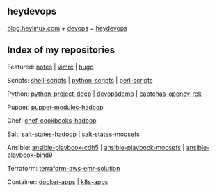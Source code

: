 ## heydevops

[blog.heylinux.com](https://blog.heylinux.com) + [devops](https://zh.wikipedia.org/zh-cn/DevOps) = [heydevops](https://github.com/mcsrainbow/heydevops)

## Index of my repositories

Featured: [notes](https://github.com/mcsrainbow/notes) | [vimrc](https://github.com/mcsrainbow/vimrc) | [hugo](https://github.com/mcsrainbow/mcsrainbow.github.io)

Scripts: [shell-scripts](https://github.com/mcsrainbow/shell-scripts) | [python-scripts](https://github.com/mcsrainbow/python-scripts) | [perl-scripts](https://github.com/mcsrainbow/perl-scripts)

Python: [python-project-ddep](https://github.com/mcsrainbow/python-project-ddep) | [devopsdemo](https://github.com/mcsrainbow/devopsdemo) | [captchas-opencv-rek](https://github.com/mcsrainbow/captchas-opencv-rek)

Puppet: [puppet-modules-hadoop](https://github.com/mcsrainbow/puppet-modules-hadoop)

Chef: [chef-cookbooks-hadoop](https://github.com/mcsrainbow/chef-cookbooks-hadoop)

Salt: [salt-states-hadoop](https://github.com/mcsrainbow/salt-states-hadoop) | [salt-states-moosefs](https://github.com/mcsrainbow/salt-states-moosefs)

Ansible: [ansible-playbook-cdh5](https://github.com/mcsrainbow/ansible-playbook-cdh5) | [ansible-playbook-moosefs](https://github.com/mcsrainbow/ansible-playbook-moosefs) | [ansible-playbook-bind9](https://github.com/mcsrainbow/ansible-playbook-bind9)

Terraform: [terraform-aws-emr-solution](https://github.com/mcsrainbow/terraform-aws-emr-solution)

Container: [docker-apps](https://github.com/mcsrainbow/docker-apps) | [k8s-apps](https://github.com/mcsrainbow/k8s-apps)
